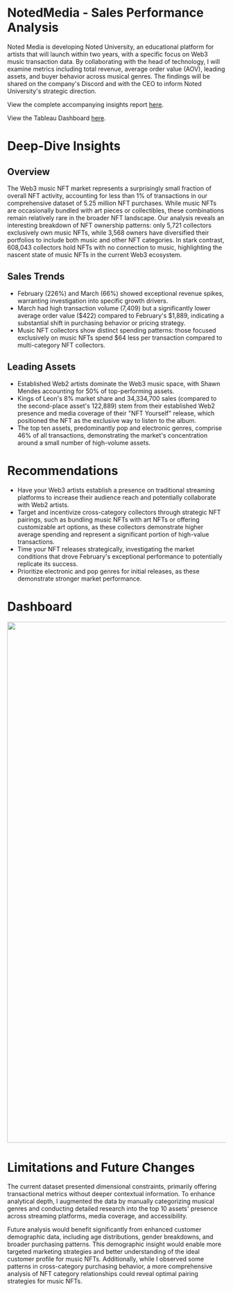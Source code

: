 # NotedMedia - Sales Performance Analysis 

Noted Media is developing Noted University, an educational platform for artists that will launch within two years, with a specific focus on Web3 music transaction data. By collaborating with the head of technology, I will examine metrics including total revenue, average order value (AOV), leading assets, and buyer behavior across musical genres. The findings will be shared on the company's Discord and with the CEO to inform Noted University's strategic direction.  

View the complete accompanying insights report [here](https://github.com/madeleinevarda/NotedMedia_analysis/blob/main/Insights%20Report.pdf).

View the Tableau Dashboard [here](https://public.tableau.com/views/Internship_17314629304640/Dashboard1?:language=es-ES&:sid=&:redirect=auth&:display_count=n&:origin=viz_share_link).

# Deep-Dive Insights 

## Overview 

The Web3 music NFT market represents a surprisingly small fraction of overall NFT activity, accounting for less than 1% of transactions in our comprehensive dataset of 5.25 million NFT purchases. While music NFTs are occasionally bundled with art pieces or collectibles, these combinations remain relatively rare in the broader NFT landscape. Our analysis reveals an interesting breakdown of NFT ownership patterns: only 5,721 collectors exclusively own music NFTs, while 3,568 owners have diversified their portfolios to include both music and other NFT categories. In stark contrast, 608,043 collectors hold NFTs with no connection to music, highlighting the nascent state of music NFTs in the current Web3 ecosystem.

## Sales Trends 

* February (226%) and March (66%) showed exceptional revenue spikes, warranting investigation into specific growth drivers.
* March had high transaction volume (7,409) but a significantly lower average order value ($422) compared to February's $1,889, indicating a substantial shift in purchasing behavior or pricing strategy.
* Music NFT collectors show distinct spending patterns: those focused exclusively on music NFTs spend $64 less per transaction compared to multi-category NFT collectors.  

## Leading Assets 

* Established Web2 artists dominate the Web3 music space, with Shawn Mendes accounting for 50% of top-performing assets.
* Kings of Leon's 8% market share and 34,334,700 sales (compared to the second-place asset's 122,889) stem from their established Web2 presence and media coverage of their "NFT Yourself" release, which positioned the NFT as the exclusive way to listen to the album.
* The top ten assets, predominantly pop and electronic genres, comprise 46% of all transactions, demonstrating the market's concentration around a small number of high-volume assets.

# Recommendations 

* Have your Web3 artists establish a presence on traditional streaming platforms to increase their audience reach and potentially collaborate with Web2 artists.
* Target and incentivize cross-category collectors through strategic NFT pairings, such as bundling music NFTs with art NFTs or offering customizable art options, as these collectors demonstrate higher average spending and represent a significant portion of high-value transactions. 
* Time your NFT releases strategically, investigating the market conditions that drove February's exceptional performance to potentially replicate its success. 
* Prioritize electronic and pop genres for initial releases, as these demonstrate stronger market performance.

# Dashboard 

<p align='center'>
<img width="1200" alt="Dashboard" src="https://github.com/user-attachments/assets/8a818237-b4d5-4ee1-a73c-2f4520eca3b4">
</p>

# Limitations and Future Changes 

The current dataset presented dimensional constraints, primarily offering transactional metrics without deeper contextual information. To enhance analytical depth, I augmented the data by manually categorizing musical genres and conducting detailed research into the top 10 assets' presence across streaming platforms, media coverage, and accessibility.

Future analysis would benefit significantly from enhanced customer demographic data, including age distributions, gender breakdowns, and broader purchasing patterns. This demographic insight would enable more targeted marketing strategies and better understanding of the ideal customer profile for music NFTs. Additionally, while I observed some patterns in cross-category purchasing behavior, a more comprehensive analysis of NFT category relationships could reveal optimal pairing strategies for music NFTs.
